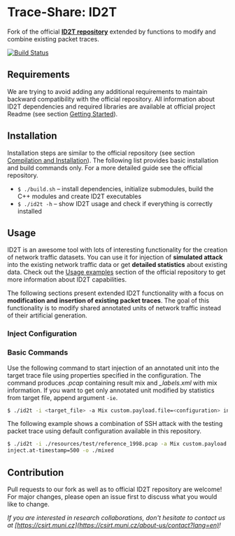 
# Trace-Share: ID2T

Fork of the official **[ID2T repository](https://github.com/tklab-tud/ID2T)** extended by functions to modify and combine existing packet traces.

[![Build Status](https://travis-ci.org/Trace-Share/ID2T.svg?branch=master)](https://travis-ci.org/Trace-Share/ID2T)


## Requirements

We are trying to avoid adding any additional requirements to maintain backward compatibility with the official repository. All information about ID2T dependencies and required libraries are available at official project Readme (see section [Getting Started](https://github.com/tklab-tud/ID2T#getting-started)).


## Installation

Installation steps are similar to the official repository (see section [Compilation and Installation](https://github.com/tklab-tud/ID2T#compilation-and-installation)). The following list provides basic installation and build commands only. For a more detailed guide see the official repository.

* `$ ./build.sh` – install dependencies, initialize submodules, build the C++ modules and create ID2T executables
* `$ ./id2t -h` – show ID2T usage and check if everything is correctly installed


## Usage

ID2T is an awesome tool with lots of interesting functionality for the creation of network traffic datasets. You can use it for injection of **simulated attack** into the existing network traffic data or get **detailed statistics** about existing data. Check out the [Usage examples](https://github.com/tklab-tud/ID2T#usage-examples) section of the official repository to get more information about ID2T capabilities.

The following sections present extended ID2T functionality with a focus on **modification and insertion of existing packet traces**. The goal of this functionality is to modify shared annotated units of network traffic instead of their artificial generation.

### Inject Configuration



### Basic Commands

Use the following command to start injection of an annotated unit into the target trace file using properties specified in the configuration. The command produces *<output>.pcap* containing result mix and *<output>_labels.xml* with mix information. If you want to get only annotated unit modified by statistics from target file, append argument `-ie`.

```bash
$ ./id2t -i <target_file> -a Mix custom.payload.file=<configuration> inject.at-timestamp=<timestamp> -o <output>
```

The following example shows a combination of SSH attack with the testing packet trace using default configuration available in this repository.

```bash
$ ./id2t -i ./resources/test/reference_1998.pcap -a Mix custom.payload.file=./resources/mix_config.yml \
inject.at-timestamp=500 -o ./mixed
```


## Contribution

Pull requests to our fork as well as to official ID2T repository are welcome! For major changes, please open an issue first to discuss what you would like to change.

*If you are interested in research collaborations, don't hesitate to contact us at  [https://csirt.muni.cz](https://csirt.muni.cz/about-us/contact?lang=en)!*
